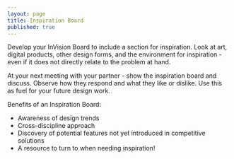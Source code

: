 ```yaml
---
layout: page
title: Inspiration Board
published: true
---
```


Develop your InVision Board to include a section for inspiration. Look at art, digital products, other design forms, and the environment for inspiration - even if it does not directly relate to the problem at hand.

At your next meeting with your partner - show the inspiration board and discuss. Observe how they respond and what they like or dislike. Use this as fuel for your future design work.

Benefits of an Inspiration Board:
* Awareness of design trends
* Cross-discipline approach
* Discovery of potential features not yet introduced in competitive solutions
* A resource to turn to when needing inspiration!
